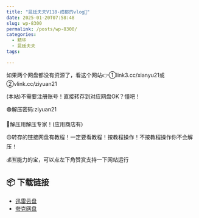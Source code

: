 ```yaml
---
title: "昆廷夫夫V118-成都的vlog🥩"
date: 2025-01-20T07:58:48
slug: wp-8300
permalink: /posts/wp-8300/
categories:
  - 精华
  - 昆廷夫夫
tags:

---
```


如果两个网盘都没有资源了，看这个网站👉①link3.cc/xianyu21或②vlink.cc/ziyuan21

(本站)不需要注册账号！直接转存到对应网盘OK？懂吧！

🟢解压密码:ziyuan21

🔵解压用解压专家！(应用商店有)

🟡转存的链接网盘有教程！一定要看教程！按教程操作！不按教程操作你不会解压！

💰🈶能力的宝，可以点左下角赞赏支持一下网站运行

## 📦 下载链接
- [迅雷云盘](https://blziyuan21.com/pay-download/8300?key=ba58a83e4b&down_id=0)
- [夸克网盘](https://blziyuan21.com/pay-download/8300?key=ba58a83e4b&down_id=1)

